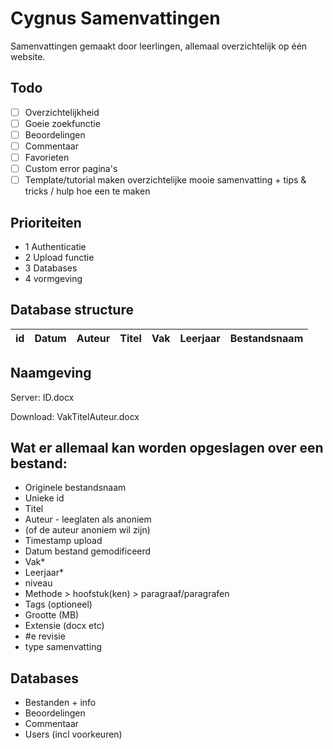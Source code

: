 # Cygnus Samenvattingen
Samenvattingen gemaakt door leerlingen, allemaal overzichtelijk op één website.

## Todo

- [ ] Overzichtelijkheid
- [ ] Goeie zoekfunctie
- [ ] Beoordelingen
- [ ] Commentaar
- [ ] Favorieten
- [ ] Custom error pagina's
- [ ] Template/tutorial maken overzichtelijke mooie samenvatting + tips & tricks / hulp hoe een te maken

## Prioriteiten
- 1 Authenticatie
- 2 Upload functie
- 3 Databases
- 4 vormgeving

## Database structure
| id | Datum | Auteur | Titel | Vak | Leerjaar | Bestandsnaam |
|----|-------|--------|-------|-----|----------|--------------|

## Naamgeving
Server: ID.docx

Download: VakTitelAuteur.docx

## Wat er allemaal kan worden opgeslagen over een bestand:

- Originele bestandsnaam
- Unieke id
- Titel
- Auteur - leeglaten als anoniem
- (of de auteur anoniem wil zijn)
- Timestamp upload
- Datum bestand gemodificeerd
- Vak*
- Leerjaar*
- niveau
- Methode > hoofstuk(ken) > paragraaf/paragrafen
- Tags (optioneel)
- Grootte (MB)
- Extensie (docx etc)
- #e revisie
- type samenvatting

## Databases

- Bestanden + info
- Beoordelingen
- Commentaar
- Users (incl voorkeuren)
